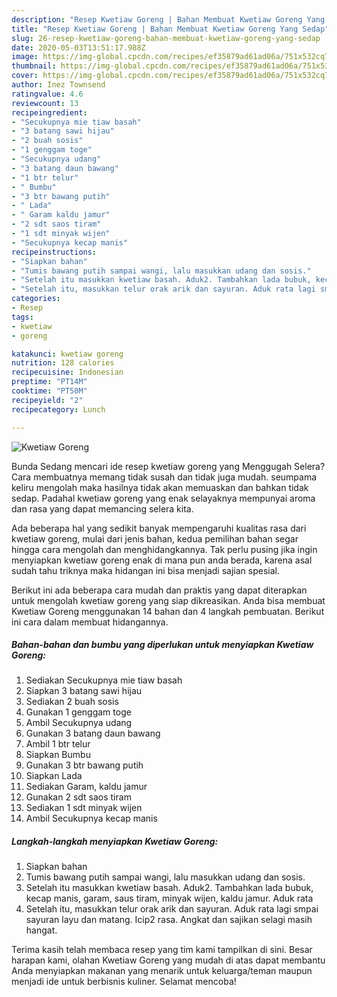```yaml
---
description: "Resep Kwetiaw Goreng | Bahan Membuat Kwetiaw Goreng Yang Sedap"
title: "Resep Kwetiaw Goreng | Bahan Membuat Kwetiaw Goreng Yang Sedap"
slug: 26-resep-kwetiaw-goreng-bahan-membuat-kwetiaw-goreng-yang-sedap
date: 2020-05-03T13:51:17.988Z
image: https://img-global.cpcdn.com/recipes/ef35879ad61ad06a/751x532cq70/kwetiaw-goreng-foto-resep-utama.jpg
thumbnail: https://img-global.cpcdn.com/recipes/ef35879ad61ad06a/751x532cq70/kwetiaw-goreng-foto-resep-utama.jpg
cover: https://img-global.cpcdn.com/recipes/ef35879ad61ad06a/751x532cq70/kwetiaw-goreng-foto-resep-utama.jpg
author: Inez Townsend
ratingvalue: 4.6
reviewcount: 13
recipeingredient:
- "Secukupnya mie tiaw basah"
- "3 batang sawi hijau"
- "2 buah sosis"
- "1 genggam toge"
- "Secukupnya udang"
- "3 batang daun bawang"
- "1 btr telur"
- " Bumbu"
- "3 btr bawang putih"
- " Lada"
- " Garam kaldu jamur"
- "2 sdt saos tiram"
- "1 sdt minyak wijen"
- "Secukupnya kecap manis"
recipeinstructions:
- "Siapkan bahan"
- "Tumis bawang putih sampai wangi, lalu masukkan udang dan sosis."
- "Setelah itu masukkan kwetiaw basah. Aduk2. Tambahkan lada bubuk, kecap manis, garam, saus tiram, minyak wijen, kaldu jamur. Aduk rata"
- "Setelah itu, masukkan telur orak arik dan sayuran. Aduk rata lagi smpai sayuran layu dan matang. Icip2 rasa. Angkat dan sajikan selagi masih hangat."
categories:
- Resep
tags:
- kwetiaw
- goreng

katakunci: kwetiaw goreng 
nutrition: 128 calories
recipecuisine: Indonesian
preptime: "PT14M"
cooktime: "PT50M"
recipeyield: "2"
recipecategory: Lunch

---
```



![Kwetiaw Goreng](https://img-global.cpcdn.com/recipes/ef35879ad61ad06a/751x532cq70/kwetiaw-goreng-foto-resep-utama.jpg)

Bunda Sedang mencari ide resep kwetiaw goreng yang Menggugah Selera? Cara membuatnya memang tidak susah dan tidak juga mudah. seumpama keliru mengolah maka hasilnya tidak akan memuaskan dan bahkan tidak sedap. Padahal kwetiaw goreng yang enak selayaknya mempunyai aroma dan rasa yang dapat memancing selera kita.



Ada beberapa hal yang sedikit banyak mempengaruhi kualitas rasa dari kwetiaw goreng, mulai dari jenis bahan, kedua pemilihan bahan segar hingga cara mengolah dan menghidangkannya. Tak perlu pusing jika ingin menyiapkan kwetiaw goreng enak di mana pun anda berada, karena asal sudah tahu triknya maka hidangan ini bisa menjadi sajian spesial.


Berikut ini ada beberapa cara mudah dan praktis yang dapat diterapkan untuk mengolah kwetiaw goreng yang siap dikreasikan. Anda bisa membuat Kwetiaw Goreng menggunakan 14 bahan dan 4 langkah pembuatan. Berikut ini cara dalam membuat hidangannya.

<!--inarticleads1-->

##### Bahan-bahan dan bumbu yang diperlukan untuk menyiapkan Kwetiaw Goreng:

1. Sediakan Secukupnya mie tiaw basah
1. Siapkan 3 batang sawi hijau
1. Sediakan 2 buah sosis
1. Gunakan 1 genggam toge
1. Ambil Secukupnya udang
1. Gunakan 3 batang daun bawang
1. Ambil 1 btr telur
1. Siapkan  Bumbu
1. Gunakan 3 btr bawang putih
1. Siapkan  Lada
1. Sediakan  Garam, kaldu jamur
1. Gunakan 2 sdt saos tiram
1. Sediakan 1 sdt minyak wijen
1. Ambil Secukupnya kecap manis




<!--inarticleads2-->

##### Langkah-langkah menyiapkan Kwetiaw Goreng:

1. Siapkan bahan
1. Tumis bawang putih sampai wangi, lalu masukkan udang dan sosis.
1. Setelah itu masukkan kwetiaw basah. Aduk2. Tambahkan lada bubuk, kecap manis, garam, saus tiram, minyak wijen, kaldu jamur. Aduk rata
1. Setelah itu, masukkan telur orak arik dan sayuran. Aduk rata lagi smpai sayuran layu dan matang. Icip2 rasa. Angkat dan sajikan selagi masih hangat.




Terima kasih telah membaca resep yang tim kami tampilkan di sini. Besar harapan kami, olahan Kwetiaw Goreng yang mudah di atas dapat membantu Anda menyiapkan makanan yang menarik untuk keluarga/teman maupun menjadi ide untuk berbisnis kuliner. Selamat mencoba!
